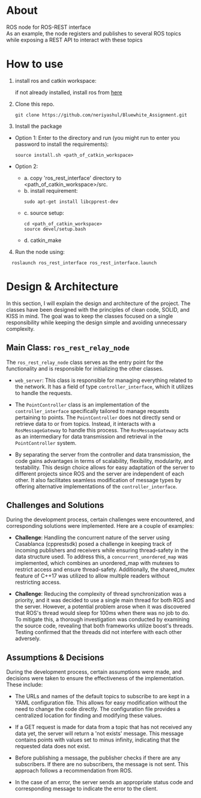 # About

ROS node for ROS-REST interface<br>
As an example, the node registers and publishes to several ROS topics while exposing a REST API to interact with these topics

# How to use

1. install ros and catkin workspace:
    
    if not already installed, install ros from [here](http://wiki.ros.org/noetic/Installation/Ubuntu#Installation)


2. Clone this repo.

   ```terminal
   git clone https://github.com/neriyashul/Bluewhite_Assignment.git
   ```


3. Install the package

  - Option 1: Enter to the directory and run (you might run to enter you password to install the   requirements):

    ```terminal
    source install.sh <path_of_catkin_workspace>
    ```
  - Option 2: 
    * a. copy 'ros_rest_interface' directory to <path_of_catkin_workspace>/src.
    * b. install requirement: 
      ```terminal
      sudo apt-get install libcpprest-dev
      ```
    * c. source setup:
        ```terminal
        cd <path_of_catkin_workspace>
        source devel/setup.bash
        ```
    * d. catkin_make
 
4. Run the node using:

  ```terminal
    roslaunch ros_rest_interface ros_rest_interface.launch
  ```


# Design & Architecture

In this section, I will explain the design and architecture of the project. The classes have been designed with the principles of clean code, SOLID, and KISS in mind. The goal was to keep the classes focused on a single responsibility while keeping the design simple and avoiding unnecessary complexity.

## Main Class: `ros_rest_relay_node`

The `ros_rest_relay_node` class serves as the entry point for the functionality and is responsible for initializing the other classes.

- `web_server`: This class is responsible for managing everything related to the network. It has a field of type `controller_interface`, which it utilizes to handle the requests. 

- The `PointController` class is an implementation of the `controller_interface` specifically tailored to manage requests pertaining to points. 
The `PointController` does not directly send or retrieve data to or from topics. Instead, it interacts with a `RosMessageGateway` to handle this process. The `RosMessageGateway` acts as an intermediary for data transmission and retrieval in the `PointController` system. 


- By separating the server from the controller and data transmission, the code gains advantages in terms of scalability, flexibility, modularity, and testability. This design choice allows for easy adaptation of the server to different projects since ROS and the server are independent of each other. It also facilitates seamless modification of message types by offering alternative implementations of the `controller_interface`.


## Challenges and Solutions

During the development process, certain challenges were encountered, and corresponding solutions were implemented. Here are a couple of examples:

- **Challenge**: Handling the concurrent nature of the server using Casablanca (cpprestsdk) posed a challenge in keeping track of incoming publishers and receivers while ensuring thread-safety in the data structure used. To address this, a `concurrent_unordered_map` was implemented, which combines an unordered_map with mutexes to restrict access and ensure thread-safety. Additionally, the shared_mutex feature of C++17 was utilized to allow multiple readers without restricting access.

- **Challenge**: Reducing the complexity of thread synchronization was a priority, and it was decided to use a single main thread for both ROS and the server. However, a potential problem arose when it was discovered that ROS's thread would sleep for 100ms when there was no job to do. To mitigate this, a thorough investigation was conducted by examining the source code, revealing that both frameworks utilize boost's threads. Testing confirmed that the threads did not interfere with each other adversely.

## Assumptions & Decisions

During the development process, certain assumptions were made, and decisions were taken to ensure the effectiveness of the implementation. These include:

- The URLs and names of the default topics to subscribe to are kept in a YAML configuration file. This allows for easy modification without the need to change the code directly. The configuration file provides a centralized location for finding and modifying these values.

- If a GET request is made for data from a topic that has not received any data yet, the server will return a 'not exists' message. This message contains points with values set to minus infinity, indicating that the requested data does not exist.

- Before publishing a message, the publisher checks if there are any subscribers. If there are no subscribers, the message is not sent. This approach follows a recommendation from ROS.

- In the case of an error, the server sends an appropriate status code and corresponding message to indicate the error to the client.
